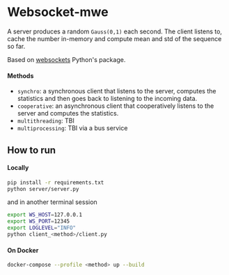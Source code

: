 # Websocket-mwe
A server produces a random `Gauss(0,1)` each second. The client listens to,
cache the number in-memory and compute mean and std of the sequence so far.

Based on [websockets](https://github.com/python-websockets/websockets) Python's package.

#### Methods
* `synchro`: a synchronous client that listens to the server, computes
the statistics and then goes back to listening to the incoming data.
* `cooperative`: an asynchronous client that cooperatively listens to the
server and computes the statistics.
* `multithreading`: TBI
* `multiprocessing`: TBI via a bus service

## How to run

#### Locally
```bash
pip install -r requirements.txt
python server/server.py
```
and in another terminal session
```bash
export WS_HOST=127.0.0.1
export WS_PORT=12345
export LOGLEVEL="INFO"
python client_<method>/client.py
```

#### On Docker
```bash
docker-compose --profile <method> up --build
```

